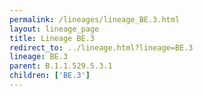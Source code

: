 ```yaml
---
permalink: /lineages/lineage_BE.3.html
layout: lineage_page
title: Lineage BE.3
redirect_to: ../lineage.html?lineage=BE.3
lineage: BE.3
parent: B.1.1.529.5.3.1
children: ['BE.3']
---
```

